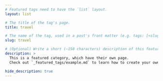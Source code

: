 ```yaml
---
# Featured tags need to have the `list` layout.
layout: list

# The title of the tag's page.
title: travel

# The name of the tag, used in a post's front matter (e.g. tags: [<slug>]).
slug: travel

# (Optional) Write a short (~150 characters) description of this featured tag.
description: >
  This is a featured category, which have their own page.
  Check out `_featured_tags/example.md` to learn how to create your own.

hide_description: true
---
```

